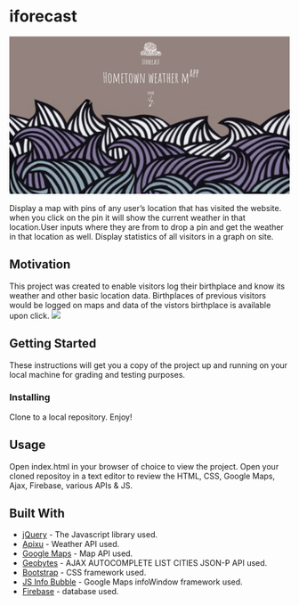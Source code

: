 # iforecast
<img src="assets/images/poster.jpg?raw=true" >

Display a map with pins of any user’s location that has visited the website. when you click on the pin it will show the current weather in that location.User inputs where they are from to drop a pin and get the weather in that location as well. Display statistics of all visitors in a graph on site.

## Motivation

This project was created to enable visitors log their birthplace and know its weather and other basic location data. Birthplaces of previous visitors would be logged on maps and data of the vistors birthplace is available upon click.
<img src="https://d26dzxoao6i3hh.cloudfront.net/items/0d3k1C3A133a0o053s3c/Screen%20Recording%202017-10-12%20at%2003.28%20PM.gif?v=627d7623?raw=true" >

## Getting Started

These instructions will get you a copy of the project up and running on your local machine for grading and testing purposes.

### Installing

Clone to a local repository. Enjoy!

## Usage

Open index.html in your browser of choice to view the project.
Open your cloned repositoy in a text editor to review the HTML, CSS, Google Maps, Ajax, Firebase, various APIs & JS.


## Built With

* [jQuery](http://api.jquery.com/) - The Javascript library used.
* [Apixu](https://www.apixu.com/api.aspx) - Weather API used.
* [Google Maps](https://developers.google.com/maps/documentation/javascript/) - Map API used.
* [Geobytes](http://geobytes.com/free-ajax-cities-jsonp-api/) - AJAX AUTOCOMPLETE LIST CITIES JSON-P API used.
* [Bootstrap](http://getbootstrap.com/docs/4.0/getting-started/introduction/) - CSS framework used.
* [JS Info Bubble](https://github.com/googlemaps/js-info-bubble) - Google Maps infoWindow framework used.
* [Firebase](https://firebase.google.com/docs/) - database used.



